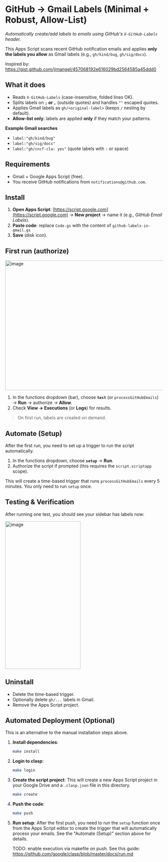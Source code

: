 # GitHub → Gmail Labels (Minimal + Robust, Allow-List)

*Automatically create/add labels to emails using GitHub's `X-GitHub-Labels` header.*

This Apps Script scans recent GitHub notification emails and applies **only the labels you allow** as Gmail labels (e.g., `gh/kind/bug`, `gh/sig/docs`).

Inspired by: https://gist.github.com/jimangel/457068192e616029bd2564585a45ddd0

## What it does

* Reads `X-GitHub-Labels` (case-insensitive, folded lines OK).
* Splits labels on **`;` or `,`** (outside quotes) and handles `""` escaped quotes.
* Applies Gmail labels as `gh/<original-label>` (keeps `/` nesting by default).
* **Allow-list only**: labels are applied **only** if they match your patterns.

**Example Gmail searches**

* `label:"gh/kind/bug"`
* `label:"gh/sig/docs"`
* `label:"gh/cncf-cla: yes"` (quote labels with `:` or space)

## Requirements

* Gmail + Google Apps Script (free).
* You receive GitHub notifications from `notifications@github.com`.

## Install

1. **Open Apps Script**: [https://script.google.com](https://script.google.com) → **New project** → name it (e.g., *GitHub Email Labels*).
2. **Paste code**: replace `Code.gs` with the content of `github-labels-in-gmail.gs`
3. **Save** (disk icon).


## First run (authorize)

<img width="795" height="414" alt="image" src="https://gist.github.com/user-attachments/assets/9b6f6826-aee4-4c29-8598-722f58b5e8ee" />

1. In the functions dropdown (bar), choose **`test`** (or `processGitHubEmails`) → **Run** → authorize → **Allow**.
2. Check **View → Executions** (or **Logs**) for results.

> On first run, labels are created on demand.

## Automate (Setup)

After the first run, you need to set up a trigger to run the script automatically.

1. In the functions dropdown, choose **`setup`** → **Run**.
2. Authorize the script if prompted (this requires the `script.scriptapp` scope).

This will create a time-based trigger that runs `processGitHubEmails` every 5 minutes. You only need to run `setup` once.

## Testing & Verification

After running one test, you should see your sidebar has labels now:

<img width="241" height="471" alt="image" src="https://gist.github.com/user-attachments/assets/26a80426-60fd-4711-a421-e1741b70d452" />

## Uninstall

* Delete the time-based trigger.
* Optionally delete `gh/...` labels in Gmail.
* Remove the Apps Script project.


## Automated Deployment (Optional)

This is an alternative to the manual installation steps above.

1. **Install dependencies**:

   ```bash
   make install
   ```

2. **Login to clasp**:

   ```bash
   make login
   ```

3. **Create the script project**:
   This will create a new Apps Script project in your Google Drive and a `.clasp.json` file in this directory.

   ```bash
   make create
   ```

4. **Push the code**:

   ```bash
   make push
   ```

5. **Run setup**:
   After the first push, you need to run the `setup` function once from the Apps Script editor to create the trigger that will automatically process your emails. See the "Automate (Setup)" section above for details.

   TODO: enable execution via makefile on push. See this guide: https://github.com/google/clasp/blob/master/docs/run.md